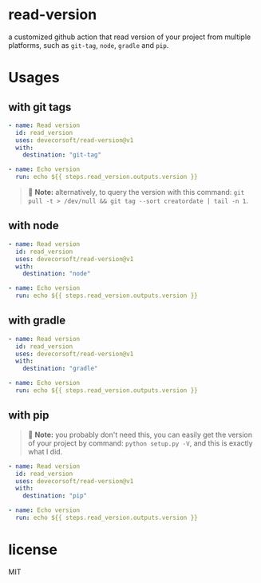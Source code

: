 # read-version

a customized github action that read version of your project from multiple platforms, such as `git-tag`, `node`, `gradle` and `pip`.

# Usages

## with git tags

```yaml
- name: Read version
  id: read_version
  uses: devecorsoft/read-version@v1
  with:
    destination: "git-tag"

- name: Echo version
  run: echo ${{ steps.read_version.outputs.version }}
```

> :memo: **Note:** alternatively, to query the version with this command: `git pull -t > /dev/null && git tag --sort creatordate | tail -n 1`.

## with node

```yaml
- name: Read version
  id: read_version
  uses: devecorsoft/read-version@v1
  with:
    destination: "node"

- name: Echo version
  run: echo ${{ steps.read_version.outputs.version }}
```

## with gradle

```yaml
- name: Read version
  id: read_version
  uses: devecorsoft/read-version@v1
  with:
    destination: "gradle"

- name: Echo version
  run: echo ${{ steps.read_version.outputs.version }}
```

## with pip

> :memo: **Note:** you probably don't need this, you can easily get the version of your project by command: `python setup.py -V`, and this is exactly what I did.

```yaml
- name: Read version
  id: read_version
  uses: devecorsoft/read-version@v1
  with:
    destination: "pip"

- name: Echo version
  run: echo ${{ steps.read_version.outputs.version }}
```

# license

MIT
